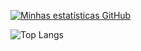 [![Minhas estatísticas GitHub](https://github-readme-stats-three-zeta-28.vercel.app/api?username=linconlg&show_icons=true&theme=dracula&hide=stars,issues)](https://github.com/linconlg)

![Top Langs](https://github-readme-stats-three-zeta-28.vercel.app/api/top-langs/?username=linconlg&hide_progress=true&theme=dracula)
